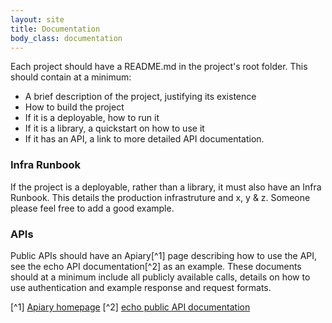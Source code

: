 ```yaml
---
layout: site
title: Documentation
body_class: documentation
---
```



Each project should have a README.md in the project's root folder. This should contain at a minimum:

* A brief description of the project, justifying its existence
* How to build the project
* If it is a deployable, how to run it
* If it is a library, a quickstart on how to use it
* If it has an API, a link to more detailed API documentation.

### Infra Runbook

If the project is a deployable, rather than a library, it must also have an Infra Runbook. This details the production
infrastruture and x, y & z. Someone please feel free to add a good example.

### APIs

Public APIs should have an Apiary[^1] page describing how to use the API, see the echo API documentation[^2] as an
example. These documents should at a minimum include all publicly available calls, details on how to use authentication
and example response and request formats.




[^1] [Apiary homepage](https://apiary.io/)
[^2] [echo public API documentation](http://docs.talisecho.apiary.io/)
